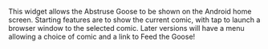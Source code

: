 This widget allows the Abstruse Goose to be shown on the Android home screen. Starting features are to show the current comic, with tap to launch a browser window to the selected comic. Later versions will have a menu allowing a choice of comic and a link to Feed the Goose!